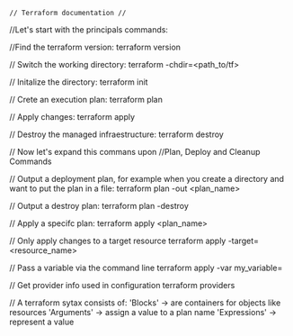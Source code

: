 	// Terraform documentation //
 //Let's start with the principals commands:

 //Find the terraform version: 
terraform version

// Switch the working directory:
terraform -chdir=<path_to/tf> <subcommand>

// Initalize the directory:
terraform init

// Crete an execution plan:
terraform plan

// Apply changes:
terraform apply

// Destroy the managed infraestructure:
terraform destroy

// Now let's expand this commans upon
//Plan, Deploy and Cleanup Commands

// Output a deployment plan, for example when you create a directory and want to put the plan in a file:
terraform plan -out <plan_name>

// Output a destroy plan:
terraform plan -destroy

// Apply a specifc plan:
terraform apply <plan_name>

// Only apply changes to a target resource
terraform apply -target=<resource_name>

// Pass a variable via the command line
terraform apply -var my_variable=<variable>

// Get provider info used in configuration
terraform providers

// A terraform sytax consists of:
'Blocks' -> are containers for objects like resources
'Arguments' -> assign a value to a plan name
'Expressions' -> represent a value 
